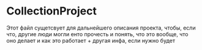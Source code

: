 # CollectionProject

Этот файл сущетсвует для дальнейшего описания проекта, чтобы, если что, другие люди могли енто прочесть и понять,
что это вообще, что оно делает и как это работает + другая инфа, если нужно будет